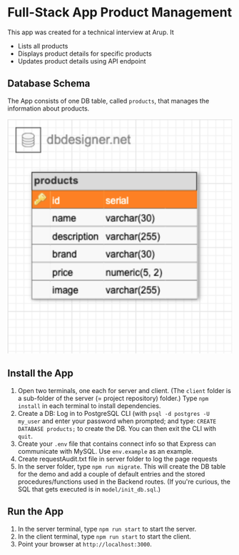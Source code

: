 # Full-Stack App Product Management

This app was created for a technical interview at Arup. 
It
 - Lists all products
 - Displays product details for specific products
 - Updates product details using API endpoint

 ## Database Schema

The App consists of one DB table, called `products`, that manages the information about products.

![link to products table](public/images/ProductsTable.png)


## Install the App

1. Open two terminals, one each for server and client. (The `client` folder is a sub-folder of the server (= project repository) folder.) Type `npm install` in each terminal to install dependencies.
2. Create a DB: Log in to PostgreSQL CLI (with `psql -d postgres -U my_user` and enter your password when prompted; and type: `CREATE DATABASE products;` to create the DB. You can then exit the CLI with `quit`.
3. Create your `.env` file that contains connect info so that Express can communicate with MySQL. Use `env.example` as an example.
5. Create requestAudit.txt file in server folder to log the page requests
4. In the server folder, type `npm run migrate`. This will create the DB table for the demo and add a couple of default entries and the stored procedures/functions used in the Backend routes. (If you're curious, the SQL that gets executed is in `model/init_db.sql`.)


## Run the App

1. In the server terminal, type `npm run start` to start the server.
2. In the client terminal, type `npm run start` to start the client.
3. Point your browser at `http://localhost:3000`.







